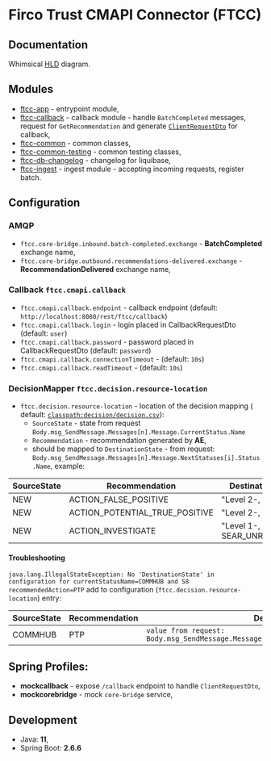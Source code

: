 Firco Trust CMAPI Connector (FTCC)
===
Documentation
---
Whimsical [HLD](https://whimsical.com/bridge-x5mk356DKDpj15vBzH4zn) diagram.

Modules
---

- [ftcc-app](./ftcc-app) - entrypoint module,
- [ftcc-callback](./ftcc-callback) - callback module - handle `BatchCompleted` messages, request
  for `GetRecommendation` and
  generate [`ClientRequestDto`](ftcc-common/src/main/java/com/silenteight/connector/ftcc/common/dto/output/ClientRequestDto.java)
  for callback,
- [ftcc-common](./ftcc-common) - common classes,
- [ftcc-common-testing](./ftcc-common-testing) - common testing classes,
- [ftcc-db-changelog](./ftcc-db-changelog) - changelog for liquibase,
- [ftcc-ingest](./ftcc-ingest) - ingest module - accepting incoming requests, register batch.

Configuration
---
### AMQP
- `ftcc.core-bridge.inbound.batch-completed.exchange` - **BatchCompleted** exchange name,
- `ftcc.core-bridge.outbound.recommendations-delivered.exchange` - **RecommendationDelivered** exchange name,
 
### Callback `ftcc.cmapi.callback`
- `ftcc.cmapi.callback.endpoint` - callback endpoint (default: `http://localhost:8080/rest/ftcc/callback`)
- `ftcc.cmapi.callback.login` - login placed in CallbackRequestDto (default: `user`)
- `ftcc.cmapi.callback.password` - password placed in CallbackRequestDto (default: `password`)
- `ftcc.cmapi.callback.connectionTimeout` - (default: `10s`)
- `ftcc.cmapi.callback.readTimeout` - (default: `10s`)

### DecisionMapper `ftcc.decision.resource-location`

- `ftcc.decision.resource-location` - location of the decision mapping (
  default: [`classpath:decision/decision.csv`](ftcc-callback/src/main/resources/decision/decision.csv)):  
  - `SourceState` - state from request `Body.msg_SendMessage.Messages[n].Message.CurrentStatus.Name`
  - `Recommendation` - recommendation generated by **AE**,
  - should be mapped to `DestinationState` - from
    request: `Body.msg_SendMessage.Messages[n].Message.NextStatuses[i].Status.Name`, example:

| SourceState | Recommendation                 | DestinationState            |
|-------------|--------------------------------|-----------------------------|
| NEW         | ACTION_FALSE_POSITIVE          | "Level 2-, FALSE1"          |
| NEW         | ACTION_POTENTIAL_TRUE_POSITIVE | "Level 2-, TRUE1"           |
| NEW         | ACTION_INVESTIGATE             | "Level 1-, SEAR_UNRESOLVED" |

#### Troubleshooting

`java.lang.IllegalStateException: No 'DestinationState' in configuration for currentStatusName=COMMHUB and S8 recommendedAction=PTP`
add to configuration (`ftcc.decision.resource-location`) entry:

| SourceState | Recommendation | DestinationState                                                       |
|-------------|----------------|------------------------------------------------------------------------|
| COMMHUB     | PTP            | `value from request: Body.msg_SendMessage.Messages[n].Message.NextStatuses[i].Status.Name` |

## Spring Profiles:

- **mockcallback** - expose `/callback` endpoint to handle `ClientRequestDto`,
- **mockcorebridge** - mock `core-bridge` service,

## Development

- Java: **11**,
- Spring Boot: **2.6.6**

